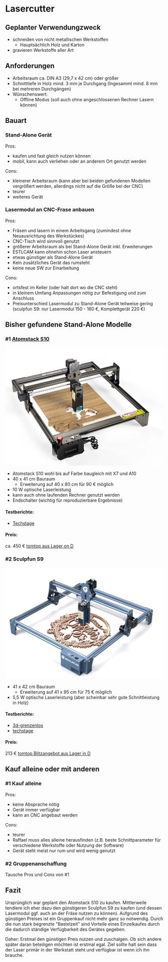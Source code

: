 # Lasercutter

## Geplanter Verwendungzweck
- schneiden von nicht metallischen Werkstoffen
  - Hauptsächlich Holz und Karton
- gravieren Werkstoffe aller Art

## Anforderungen
- Arbeitsraum ca. DIN A3 (29,7 x 42 cm) oder größer
- Schnitttiefe in Holz mind. 3 mm je Durchgang (Ingesammt mind. 8 mm bei mehreren Durchgängen)
- Wünschenswert:
  - Offline Modus (soll auch ohne angeschlossenen Rechner Lasern können)

## Bauart
### Stand-Alone Gerät
Pros:
- kaufen und fast gleich nutzen können
- mobil, kann auch verliehen oder an anderem Ort genutzt werden

Cons:
- kleinerer Arbeitsraum (kann aber bei beiden gefundenen Modellen vergrößert werden, allerdings nicht auf die Größe bei der CNC)
- teurer
- weiteres Gerät

### Lasermodul an CNC-Frase anbauen
Pros: 
- Fräsen und lasern in einem Arbeitsgang (zumindest ohne Neuausrichtung des Werkstückes)
- CNC-Tisch wird sinnvoll genutzt
- größerer Arbeitsraum als bei Stand-Alone Gerät inkl. Erweiterungen
- ESTLCAM kann ohnehin schon Laser ansteuern
- etwas günstiger als Stand-Alone Gerät
- Kein zusätzliches Gerät das rumsteht
- keine neue SW zur Einarbeitung

Cons: 
- ortsfest im Keller (oder halt dort wo die CNC steht)
- in kleinem Umfang Anpassungen nötig zur Befestigung und zum Anschluss
- Preisunterschied Lasermodul zu Stand-Alone Gerät teilweise gering (sculpfun S9: nur Lasermodul  150 - 160 €, Komplettgerät 220 €)

## Bisher gefundene Stand-Alone Modelle
### #1 [Atomstack S10](https://www.atomstack.net/collections/laser-engraver/products/atomstack-s10-pro-50w-laser-engraving-machine?variant=42821347606778) 
![](pics/s10.png)
- Atomstack S10 wohl bis auf Farbe baugleich mit X7 und A10
- 40 x 41 cm Bauraum
  - Erweiterung auf 40 x 80 cm für 90 € möglich
- 10 W optische Laserleistung
- kann auch ohne laufenden Rechner genutzt werden
- Endschalter (wichtig für reproduzierbare Ergebnisse)

#### Testberichte:
- [Techstage](https://www.techstage.de/test/atomstack-s10-pro-im-test-starker-laser-engraver-mit-10-watt-zum-schneiden-und/zpezs8m#nav-ring-42) 

#### Preis:
ca. 450 € [tomtop aus Lager on D](https://www.tomtop.com/de/p-os6227eu.html?_ga=2.149417270.1886502075.1668406549-2128827613.1620750406&_gac=1.61895774.1668406610.Cj0KCQiAyMKbBhD1ARIsANs7rEGIbOIaJtWY9oXyOlLVTQfMZN1alHnAqzkt551mTr96lshaxZPbbsMaAkf_EALw_wcB)


### #2 Sculpfun S9 
![](pics/s9.png)
- 41 x 42 cm Bauraum
  - Erweiterung auf 41 x 95 cm für 75 € möglich
- 5,5 W optische Laserleistung (aber scheinbar sehr gute Schnittleistung in Holz)


#### Testberichte:
- [3d-grenzenlos](https://www.3d-grenzenlos.de/test/lasergravierer/sculpfun-s9/) 
- [techstage](https://www.techstage.de/test/desktop-laser-sculpfun-s9-im-test-graviert-und-schneidet-holz-bis-10-mm/xdh8dlg)

#### Preis:
213 € [tomtop Blitzangebot aus Lager in D](https://www.tomtop.com/de/p-rtoxy-s9-eu.html)

## Kauf alleine oder mit anderen
### #1 Kauf alleine
Pros:
- keine Absprache nötig 
- Gerät immer verfügbar
- kann an CNC angebaut werden 

Cons:
- teurer
- Raffael muss alles alleine herausfinden (z.B. beste Schnittparameter für verschiedene Werkstoffe oder Nutzung der Software)
- Gerät steht meist nur rum und wird wenig genutzt

### #2 Gruppenanschaffung
Tausche Pros und Cons von #1

## Fazit
Ursprünglich war geplant den Atomstack S10 zu kaufen. Mittlerweile tendiere ich eher dazu den günstigeren Sculpfun S9 zu kaufen (und dessen Lasermodul ggf. auch an der Fräse nutzen zu können).
Aufgrund des günstigen Preises ist ein Gruppenkauf nicht mehr ganz so notwendig. Durch die nun stark begrenzte "Bastelzeit" sind Vorteile eines Einzelkaufes durch die dadurch ständige Verfügbarkeit des Gerätes gegeben.

Daher: Erstmal den günstigen Preis nutzen und zuschalgen. Ob sich andere später daran beteiligen möchten ist erstmal egal. Ziel sollte halt sein dass der Laser primär in der Werkstatt steht und verfügbar ist wenn ich ihn brauche.




